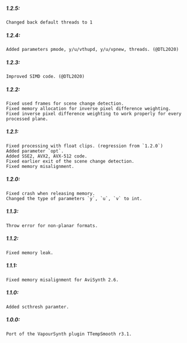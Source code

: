 ##### 1.2.5:
    Changed back default threads to 1

##### 1.2.4:
    Added parameters pmode, y/u/vthupd, y/u/vpnew, threads. (@DTL2020)

##### 1.2.3:
    Improved SIMD code. (@DTL2020)

##### 1.2.2:
    Fixed used frames for scene change detection.
    Fixed memory allocation for inverse pixel difference weighting.
    Fixed inverse pixel difference weighting to work properly for every processed plane.

##### 1.2.1:
    Fixed processing with float clips. (regression from `1.2.0`)
    Added parameter `opt`.
    Added SSE2, AVX2, AVX-512 code.
    Fixed earlier exit of the scene change detection.
    Fixed memory misalignment.

##### 1.2.0:
    Fixed crash when releasing memory.
    Changed the type of parameters `y`, `u`, `v` to int.

##### 1.1.3:
    Throw error for non-planar formats.

##### 1.1.2:
    Fixed memory leak.

##### 1.1.1:
    Fixed memory misalignment for AviSynth 2.6.

##### 1.1.0:
    Added scthresh paramter.

##### 1.0.0:
    Port of the VapourSynth plugin TTempSmooth r3.1.

